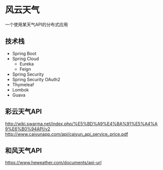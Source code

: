 # 风云天气
一个使用某天气API的分布式应用

## 技术栈
+ Spring Boot
+ Spring Cloud
  - Eureka
  - Feign
+ Spring Security
+ Spring Security OAuth2
+ Thymeleaf
+ Lombok
+ Guava

## 彩云天气API
http://wiki.swarma.net/index.php/%E5%BD%A9%E4%BA%91%E5%A4%A9%E6%B0%94API/v2
http://www.caiyunapp.com/api/caiyun_api_service_price.pdf

## 和风天气API
https://www.heweather.com/documents/api-url
